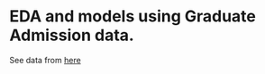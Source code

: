# EDA and models using Graduate Admission data. 
See data from [here](https://www.kaggle.com/datasets/mohansacharya/graduate-admissions)
